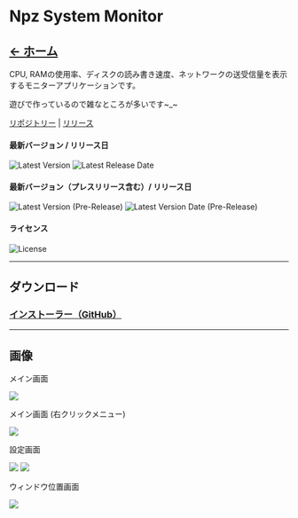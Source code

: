 # Npz System Monitor
## [← ホーム](https://milkeyyy.github.io/)

CPU, RAMの使用率、ディスクの読み書き速度、ネットワークの送受信量を表示するモニターアプリケーションです。

遊びで作っているので雑なところが多いです~_~

[リポジトリー](https://github.com/Nor-parz/npz-system-monitor) | [リリース](https://github.com/Nor-parz/npz-system-monitor/releases)

#### 最新バージョン / リリース日
![Latest Version](https://img.shields.io/github/v/release/Nor-parz/npz-system-monitor?style=flat-square)
![Latest Release Date](https://img.shields.io/github/release-date/Nor-parz/npz-system-monitor?style=flat-square)

#### 最新バージョン（プレスリリース含む）/ リリース日
![Latest Version (Pre-Release)](https://img.shields.io/github/v/release/Nor-parz/npz-system-monitor?include_prereleases&style=flat-square)
![Latest Version Date (Pre-Release)](https://img.shields.io/github/release-date-pre/Nor-parz/npz-system-monitor?style=flat-square)

#### ライセンス
![License](https://img.shields.io/github/license/Nor-parz/npz-system-monitor?style=flat-square)

---

## ダウンロード
### [**インストーラー（GitHub）**](https://github.com/Nor-parz/npz-system-monitor/raw/package/0_Installer/NpzSystemMonitor-OnlineInstaller.exe)

---

## 画像
メイン画面

![](https://i.imgur.com/vU5KGo0.png)

メイン画面 (右クリックメニュー)

![](https://i.imgur.com/EjzZ1ss.png)

設定画面

![](https://i.imgur.com/TAJEdx6.png)
![](https://i.imgur.com/QTi49Ww.png)

ウィンドウ位置画面

![](https://i.imgur.com/xtMcMNK.png)
